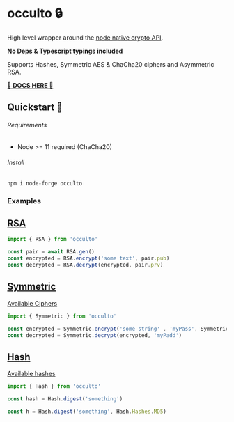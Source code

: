 # occulto 🔒

High level wrapper around the [node native crypto API](https://nodejs.org/api/crypto.html).

**No Deps & Typescript typings included**

Supports Hashes, Symmetric AES & ChaCha20 ciphers and Asymmetric RSA.

[**📒 DOCS HERE 📒**](https://cupcakearmy.github.io/occulto/index.html)

## Quickstart 🚀

###### Requirements

- Node >= 11 required (ChaCha20)

###### Install

```
npm i node-forge occulto
```

### Examples 

## [RSA](https://cupcakearmy.github.io/occulto/modules/_rsa_.html)

```typescript
import { RSA } from 'occulto'

const pair = await RSA.gen()
const encrypted = RSA.encrypt('some text', pair.pub)
const decrypted = RSA.decrypt(encrypted, pair.prv)
```

## [Symmetric](https://cupcakearmy.github.io/occulto/modules/_symmetric_.html)

[Available Ciphers](https://cupcakearmy.github.io/occulto/enums/_symmetric_.ciphers.html)

```javascript
import { Symmetric } from 'occulto'

const encrypted = Symmetric.encrypt('some string' , 'myPass', Symmetric.Ciphers.AES_128_GCM)
const decrypted = Symmetric.decrypt(encrypted, 'myPadd')
```

## [Hash](https://cupcakearmy.github.io/occulto/modules/_hash_.html)

[Available hashes](https://cupcakearmy.github.io/occulto/enums/_hash_.hashes.html)

```typescript
import { Hash } from 'occulto'

const hash = Hash.digest('something')

const h = Hash.digest('something', Hash.Hashes.MD5)

```
